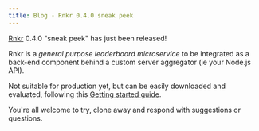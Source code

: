 ```yaml
---
title: Blog - Rnkr 0.4.0 sneak peek
---
```

[Rnkr](http://rnkr.itadinanta.net/) 0.4.0 "sneak peek" has just been released!

Rnkr is a _general purpose leaderboard microservice_ to be integrated as a back-end component behind 
a custom server aggregator (ie your Node.js API).

Not suitable for production yet, but can be easily downloaded and evaluated, following this
[Getting started guide](quickstart).

You're all welcome to try, clone away and respond with suggestions or questions.